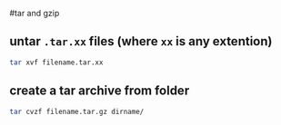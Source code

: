 #tar and gzip

## untar ```.tar.xx``` files (where ```xx``` is any extention)

```bash
tar xvf filename.tar.xx
```

## create a tar archive from folder

```bash
tar cvzf filename.tar.gz dirname/
```
